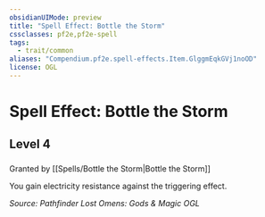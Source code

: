 ```yaml
---
obsidianUIMode: preview
title: "Spell Effect: Bottle the Storm"
cssclasses: pf2e,pf2e-spell
tags:
  - trait/common
aliases: "Compendium.pf2e.spell-effects.Item.GlggmEqkGVj1noOD"
license: OGL
---
```

# Spell Effect: Bottle the Storm
## Level 4
### 






Granted by [[Spells/Bottle the Storm|Bottle the Storm]]

You gain electricity resistance against the triggering effect.

*Source: Pathfinder Lost Omens: Gods & Magic*
*OGL*